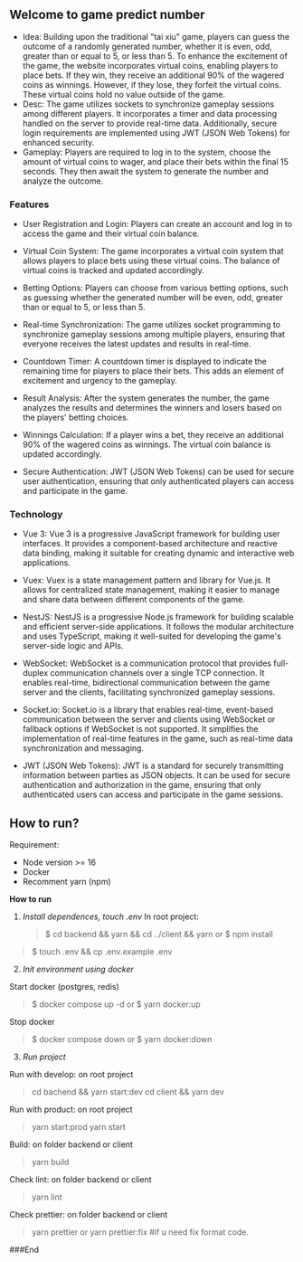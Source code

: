 ## Welcome to game predict number

- Idea: Building upon the traditional "tai xiu" game, players can guess the outcome of a randomly generated number, whether it is even, odd, greater than or equal to 5, or less than 5. To enhance the excitement of the game, the website incorporates virtual coins, enabling players to place bets. If they win, they receive an additional 90% of the wagered coins as winnings. However, if they lose, they forfeit the virtual coins. These virtual coins hold no value outside of the game.
- Desc: The game utilizes sockets to synchronize gameplay sessions among different players. It incorporates a timer and data processing handled on the server to provide real-time data. Additionally, secure login requirements are implemented using JWT (JSON Web Tokens) for enhanced security.
- Gameplay: Players are required to log in to the system, choose the amount of virtual coins to wager, and place their bets within the final 15 seconds. They then await the system to generate the number and analyze the outcome.

### Features

- User Registration and Login: Players can create an account and log in to access the game and their virtual coin balance.

- Virtual Coin System: The game incorporates a virtual coin system that allows players to place bets using these virtual coins. The balance of virtual coins is tracked and updated accordingly.

- Betting Options: Players can choose from various betting options, such as guessing whether the generated number will be even, odd, greater than or equal to 5, or less than 5.

- Real-time Synchronization: The game utilizes socket programming to synchronize gameplay sessions among multiple players, ensuring that everyone receives the latest updates and results in real-time.

- Countdown Timer: A countdown timer is displayed to indicate the remaining time for players to place their bets. This adds an element of excitement and urgency to the gameplay.

- Result Analysis: After the system generates the number, the game analyzes the results and determines the winners and losers based on the players' betting choices.

- Winnings Calculation: If a player wins a bet, they receive an additional 90% of the wagered coins as winnings. The virtual coin balance is updated accordingly.

- Secure Authentication: JWT (JSON Web Tokens) can be used for secure user authentication, ensuring that only authenticated players can access and participate in the game.

### Technology

- Vue 3: Vue 3 is a progressive JavaScript framework for building user interfaces. It provides a component-based architecture and reactive data binding, making it suitable for creating dynamic and interactive web applications.

- Vuex: Vuex is a state management pattern and library for Vue.js. It allows for centralized state management, making it easier to manage and share data between different components of the game.

- NestJS: NestJS is a progressive Node.js framework for building scalable and efficient server-side applications. It follows the modular architecture and uses TypeScript, making it well-suited for developing the game's server-side logic and APIs.

- WebSocket: WebSocket is a communication protocol that provides full-duplex communication channels over a single TCP connection. It enables real-time, bidirectional communication between the game server and the clients, facilitating synchronized gameplay sessions.

- Socket.io: Socket.io is a library that enables real-time, event-based communication between the server and clients using WebSocket or fallback options if WebSocket is not supported. It simplifies the implementation of real-time features in the game, such as real-time data synchronization and messaging.

- JWT (JSON Web Tokens): JWT is a standard for securely transmitting information between parties as JSON objects. It can be used for secure authentication and authorization in the game, ensuring that only authenticated users can access and participate in the game sessions.

## How to run?

Requirement:

- Node version >= 16
- Docker
- Recomment yarn (npm)

**How to run**

1.  _Install dependences, touch .env_
    In root project:
    > $ cd backend && yarn && cd ../client && yarn
    > or
    > $ npm install

> $ touch .env && cp .env.example .env

2.  _Init environment using docker_

Start docker (postgres, redis)

> $ docker compose up -d
> or
> $ yarn docker:up

Stop docker

> $ docker compose down
> or
> $ yarn docker:down

3.  _Run project_

Run with develop: on root project

> cd bachend && yarn start:dev
> cd client && yarn dev

Run with product: on root project

> yarn start:prod
> yarn start

Build: on folder backend or client

> yarn build

Check lint: on folder backend or client

> yarn lint

Check prettier: on folder backend or client

> yarn prettier
> or
> yarn prettier:fix #if u need fix format code.

###End
